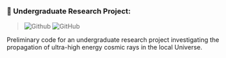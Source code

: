 
### 🌠 Undergraduate Research Project:
> ![Github](https://img.shields.io/badge/aisarllo-aisarllo.github.io-ff69b4)
> ![GitHub](https://img.shields.io/github/size/aisarllo/cosmic-ray-propagation/:path?color=ff69b4)

Preliminary code for an undergraduate research project investigating the propagation of ultra-high energy cosmic rays in the local Universe.

